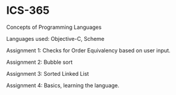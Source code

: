 # ICS-365
Concepts of Programming Languages

Languages used: Objective-C, Scheme

Assignment 1: Checks for Order Equivalency based on user input.

Assignment 2: Bubble sort

Assignment 3: Sorted Linked List

Assignment 4: Basics, learning the language.
